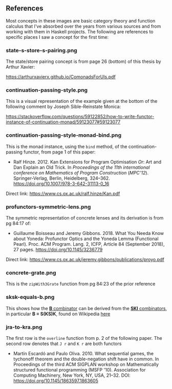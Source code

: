 ## References

Most concepts in these images are basic category theory and function calculus that I've absorbed over the years from various sources and from working with them in Haskell projects. The following are references to specific places I saw a concept for the first time:


### state-s-store-s-pairing.png

The state/store pairing concept is from page 26 (bottom) of this thesis by Arthur Xavier:

https://arthurxavierx.github.io/ComonadsForUIs.pdf


### continuation-passing-style.png

This is a visual representation of the example given at the bottom of the following comment by Joseph Sible-Reinstate Monica:

https://stackoverflow.com/questions/59122852/how-to-write-functor-instance-of-continuation-monad/59123077#59123077


### continuation-passing-style-monad-bind.png

This is the monad instance, using the `bind` method, of the continuation-passing functor, from page 1 of this paper:

* Ralf Hinze. 2012. Kan Extensions for Program Optimisation <i>Or</i>: Art and Dan Explain an Old Trick. In <i>Proceedings of the 11th international conference on Mathematics of Program Construction</i> (<i>MPC'12</i>). Springer-Verlag, Berlin, Heidelberg, 324–362. https://doi.org/10.1007/978-3-642-31113-0_16

Direct link: https://www.cs.ox.ac.uk/ralf.hinze/Kan.pdf


### profunctors-symmetric-lens.png

The symmetric representation of concrete lenses and its derivation is from pg 84:17 of:

* Guillaume Boisseau and Jeremy Gibbons. 2018. What You Needa Know about Yoneda: Profunctor Optics and the Yoneda Lemma (Functional Pearl). Proc. ACM Program. Lang. 2, ICFP, Article 84 (September 2018), 27 pages.  https://doi.org/10.1145/3236779

Direct link: https://www.cs.ox.ac.uk/jeremy.gibbons/publications/proyo.pdf


### concrete-grate.png

This is the `zipWith3Grate` function from pg 84:23 of the prior reference


### sksk-equals-b.png

This shows how the [**B** combinator](https://en.wikipedia.org/wiki/B,_C,_K,_W_system) can be derived from the [**SKI** combinators](https://en.wikipedia.org/wiki/SKI_combinator_calculus), in particular **B = S(KS)K**, found on Wikipedia [here](https://en.wikipedia.org/wiki/Curry%E2%80%93Howard_correspondence#The_composition_combinator_seen_as_a_proof_of_(%CE%B2_%E2%86%92_%CE%B1)_%E2%86%92_(%CE%B3_%E2%86%92_%CE%B2)_%E2%86%92_%CE%B3_%E2%86%92_%CE%B1_in_Hilbert-style_logic)


### jra-to-kra.png

The first row is the `overline` function from p. 2 of the following paper.  The second row denotes that `J r` and `K r` are both functors

* Martín Escardó and Paulo Oliva. 2010. What sequential games, the tychonoff theorem and the double-negation shift have in common. In Proceedings of the third ACM SIGPLAN workshop on Mathematically structured functional programming (MSFP '10). Association for Computing Machinery, New York, NY, USA, 21–32. DOI: https://doi.org/10.1145/1863597.1863605

